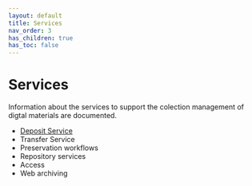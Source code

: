 ```yaml
---
layout: default
title: Services
nav_order: 3
has_children: true
has_toc: false
---
```


# Services
Information about the services to support the colection management of digtal materials are documented.

* [Deposit Service](https://digitalpreservation-docs.lib.cam.ac.uk/deposit-service.html)
* Transfer Service 
* Preservation workflows 
* Repository services 
* Access 
* Web archiving 